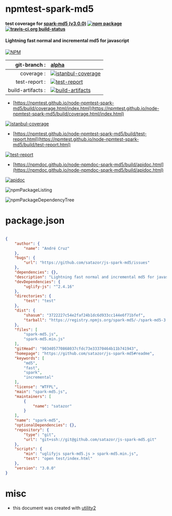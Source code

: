 # npmtest-spark-md5

#### test coverage for  [spark-md5 (v3.0.0)](https://github.com/satazor/js-spark-md5#readme)  [![npm package](https://img.shields.io/npm/v/npmtest-spark-md5.svg?style=flat-square)](https://www.npmjs.org/package/npmtest-spark-md5) [![travis-ci.org build-status](https://api.travis-ci.org/npmtest/node-npmtest-spark-md5.svg)](https://travis-ci.org/npmtest/node-npmtest-spark-md5)

#### Lightning fast normal and incremental md5 for javascript

[![NPM](https://nodei.co/npm/spark-md5.png?downloads=true&downloadRank=true&stars=true)](https://www.npmjs.com/package/spark-md5)

| git-branch : | [alpha](https://github.com/npmtest/node-npmtest-spark-md5/tree/alpha)|
|--:|:--|
| coverage : | [![istanbul-coverage](https://npmtest.github.io/node-npmtest-spark-md5/build/coverage.badge.svg)](https://npmtest.github.io/node-npmtest-spark-md5/build/coverage.html/index.html)|
| test-report : | [![test-report](https://npmtest.github.io/node-npmtest-spark-md5/build/test-report.badge.svg)](https://npmtest.github.io/node-npmtest-spark-md5/build/test-report.html)|
| build-artifacts : | [![build-artifacts](https://npmtest.github.io/node-npmtest-spark-md5/glyphicons_144_folder_open.png)](https://github.com/npmtest/node-npmtest-spark-md5/tree/gh-pages/build)|

- [https://npmtest.github.io/node-npmtest-spark-md5/build/coverage.html/index.html](https://npmtest.github.io/node-npmtest-spark-md5/build/coverage.html/index.html)

[![istanbul-coverage](https://npmtest.github.io/node-npmtest-spark-md5/build/screenCapture.buildCi.browser.%252Ftmp%252Fbuild%252Fcoverage.lib.html.png)](https://npmtest.github.io/node-npmtest-spark-md5/build/coverage.html/index.html)

- [https://npmtest.github.io/node-npmtest-spark-md5/build/test-report.html](https://npmtest.github.io/node-npmtest-spark-md5/build/test-report.html)

[![test-report](https://npmtest.github.io/node-npmtest-spark-md5/build/screenCapture.buildCi.browser.%252Ftmp%252Fbuild%252Ftest-report.html.png)](https://npmtest.github.io/node-npmtest-spark-md5/build/test-report.html)

- [https://npmdoc.github.io/node-npmdoc-spark-md5/build/apidoc.html](https://npmdoc.github.io/node-npmdoc-spark-md5/build/apidoc.html)

[![apidoc](https://npmdoc.github.io/node-npmdoc-spark-md5/build/screenCapture.buildCi.browser.%252Ftmp%252Fbuild%252Fapidoc.html.png)](https://npmdoc.github.io/node-npmdoc-spark-md5/build/apidoc.html)

![npmPackageListing](https://npmtest.github.io/node-npmtest-spark-md5/build/screenCapture.npmPackageListing.svg)

![npmPackageDependencyTree](https://npmtest.github.io/node-npmtest-spark-md5/build/screenCapture.npmPackageDependencyTree.svg)



# package.json

```json

{
    "author": {
        "name": "André Cruz"
    },
    "bugs": {
        "url": "https://github.com/satazor/js-spark-md5/issues"
    },
    "dependencies": {},
    "description": "Lightning fast normal and incremental md5 for javascript",
    "devDependencies": {
        "uglify-js": "^2.4.16"
    },
    "directories": {
        "test": "test"
    },
    "dist": {
        "shasum": "3722227c54e2faf24b1dc6d933cc144e6f71bfef",
        "tarball": "https://registry.npmjs.org/spark-md5/-/spark-md5-3.0.0.tgz"
    },
    "files": [
        "spark-md5.js",
        "spark-md5.min.js"
    ],
    "gitHead": "903405770868037cfdc73e33370464b11b741943",
    "homepage": "https://github.com/satazor/js-spark-md5#readme",
    "keywords": [
        "md5",
        "fast",
        "spark",
        "incremental"
    ],
    "license": "WTFPL",
    "main": "spark-md5.js",
    "maintainers": [
        {
            "name": "satazor"
        }
    ],
    "name": "spark-md5",
    "optionalDependencies": {},
    "repository": {
        "type": "git",
        "url": "git+ssh://git@github.com/satazor/js-spark-md5.git"
    },
    "scripts": {
        "min": "uglifyjs spark-md5.js > spark-md5.min.js",
        "test": "open test/index.html"
    },
    "version": "3.0.0"
}
```



# misc
- this document was created with [utility2](https://github.com/kaizhu256/node-utility2)

